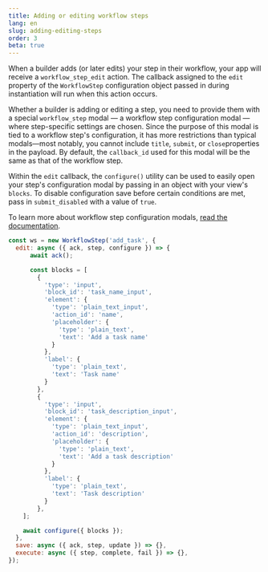 ```yaml
---
title: Adding or editing workflow steps
lang: en
slug: adding-editing-steps
order: 3
beta: true
---
```


<div class='section-content'>

When a builder adds (or later edits) your step in their workflow, your app will receive a `workflow_step_edit` action. The callback assigned to the `edit` property of the `WorkflowStep` configuration object passed in during instantiation will run when this action occurs.

Whether a builder is adding or editing a step, you need to provide them with a special `workflow_step` modal — a workflow step configuration modal — where step-specific settings are chosen. Since the purpose of this modal is tied to a workflow step's configuration, it has more restrictions than typical modals—most notably, you cannot include `title​`, `submit​`, or `close`​ properties in the payload. By default, the `callback_id` used for this modal will be the same as that of the workflow step.

Within the `edit` callback, the `configure()` utility can be used to easily open your step's configuration modal by passing in an object with your view's `blocks`. To disable configuration save before certain conditions are met, pass in `submit_disabled` with a value of `true`.

To learn more about workflow step configuration modals, [read the documentation](https://api.slack.com/reference/workflows/configuration-view).

</div>

```javascript
const ws = new WorkflowStep('add_task', {
  edit: async ({ ack, step, configure }) => {
      await ack();

      const blocks = [
        { 
          'type': 'input',
          'block_id': 'task_name_input',
          'element': {
            'type': 'plain_text_input',
            'action_id': 'name',
            'placeholder': {
              'type': 'plain_text',
              'text': 'Add a task name'
            }
          },
          'label': {
            'type': 'plain_text',
            'text': 'Task name'
          }
        },
        { 
          'type': 'input',
          'block_id': 'task_description_input',
          'element': {
            'type': 'plain_text_input',
            'action_id': 'description',
            'placeholder': {
              'type': 'plain_text',
              'text': 'Add a task description'
            }
          },
          'label': {
            'type': 'plain_text',
            'text': 'Task description'
          }
        },
    ];

    await configure({ blocks });
  },
  save: async ({ ack, step, update }) => {},
  execute: async ({ step, complete, fail }) => {},
});
```